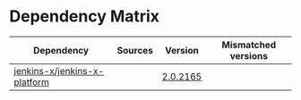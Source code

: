 # Dependency Matrix

Dependency | Sources | Version | Mismatched versions
---------- | ------- | ------- | -------------------
[jenkins-x/jenkins-x-platform](https://github.com/jenkins-x/jenkins-x-platform) |  | [2.0.2165](https://github.com/jenkins-x/jenkins-x-platform/releases/tag/v2.0.2165) | 
